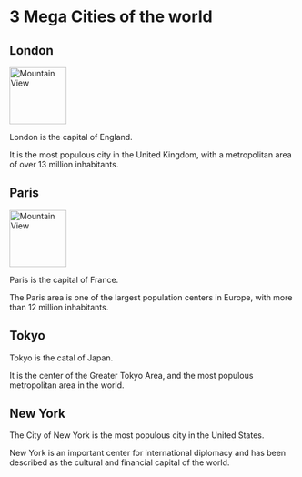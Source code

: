 <!DOCTYPE html>
<html>
<head lang="en">
    <meta charset="UTF-8">
    <title></title>
</head>
<body>
<!DOCTYPE html>
<html lang="en-us">
<head>
    <link rel="stylesheet" href="Demo.css" type="text/css">

</head>
<body>

<h1>3 Mega Cities of the world</h1>


<div class="city">
    <h2>London</h2>
    <img src="img/london.jpg" alt="Mountain View" style="width:100px;height:100px;">
    <p>London is the capital of England.</p>
    <p>It is the most populous city in the United Kingdom, with a metropolitan area of over 13 million inhabitants.</p>
</div>

<div class="city">
    <h2>Paris</h2>
    <img src="img/paris.jpg" alt="Mountain View" style="width:100px;height:100px;">
    <p>Paris is the capital of France.</p>
    <p>The Paris area is one of the largest population centers in Europe, with more than 12 million inhabitants.</p>
</div>

<div class="city">
    <h2>Tokyo</h2>
    <p>Tokyo is the catal of Japan.</p>
    <p>It is the center of the Greater Tokyo Area, and the most populous metropolitan area in the world.</p>
</div>

<div class="city">
    <h2>New York</h2>
    <p>The City of New York is the most populous city in the United States.</p>
    <p>New York is an important center for international diplomacy and has been described as the cultural and financial capital of the world.</p>
</div>

</body>
</html>



</body>
</html>

